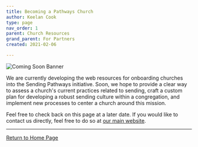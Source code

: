 ```yaml
---
title: Becoming a Pathways Church
author: Keelan Cook
type: page
nav_order: 1
parent: Church Resources
grand_parent: For Partners
created: 2021-02-06

---
```


![Coming Soon Banner](https://i.imgur.com/pxK8WAn.png)


We are currently developing the web resources for onboarding churches into the Sending Pathways initiative. Soon, we hope to provide a clear way to assess a church's current practices related to sending, craft a custom plan for developing a robust sending culture within a congregation, and implement new processes to center a church around this mission.

Feel free to check back on this page at a later date. If you would like to contact us directly, feel free to do so at [our main website](https://www.thecgcs.org/).

---

[Return to Home Page](https://keelancook.com/missions-center/)